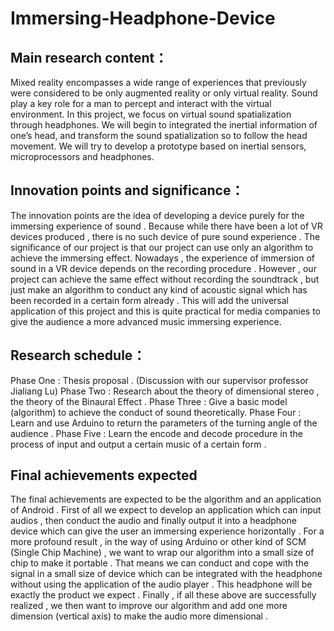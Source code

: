 # Immersing-Headphone-Device
## Main research content：
   Mixed reality encompasses a wide range of experiences that previously were considered to be only augmented reality or only virtual reality. Sound play a key role for a man to percept and interact with the virtual environment.
   In this project, we focus on virtual sound spatialization through headphones. We will begin to integrated the inertial information of one’s head, and transform the sound spatialization so to follow the head movement. We will try to develop a prototype based on inertial sensors, microprocessors and headphones.
## Innovation points and significance：
   The innovation points are the idea of developing a device purely for the immersing experience of sound . Because while there have been a lot of VR devices produced , there is no such device of pure sound experience .
   The significance of our project is that our project can use only an algorithm to achieve the immersing effect. Nowadays , the experience of immersion of sound in a VR device depends on the recording procedure . However , our project can achieve the same effect without recording the soundtrack , but just make an algorithm to conduct any kind of acoustic signal which has been recorded in a certain form already . This will add the universal application of this project and this is quite practical for media companies to give the audience a more advanced music immersing experience.
## Research schedule：
  Phase One : Thesis proposal . (Discussion with our supervisor professor Jialiang Lu)
  Phase Two : Research about the theory of dimensional stereo , the theory of the Binaural Effect .
  Phase Three : Give a basic model (algorithm) to achieve the conduct of sound theoretically.
  Phase Four : Learn and use Arduino to return the parameters of the turning angle of the audience .
  Phase Five : Learn the encode and decode procedure in the process of input and output a certain music of a certain form . 
## Final achievements expected
  The final achievements are expected to be the algorithm and an application of Android . First of all we expect to develop an application which can input audios , then conduct the audio and finally output it into a headphone device which can give the user an immersing experience horizontally . 
   For a more profound result , in the way of using Arduino or other kind of SCM (Single Chip Machine) , we want to wrap our algorithm into a small size of chip to make it portable . That means we can conduct and cope with the signal in a small size of device which can be integrated with the headphone without using the application of the audio player . This headphone will be exactly the product we expect . 
   Finally , if all these above are successfully realized , we then want to improve our algorithm and add one more dimension (vertical axis) to make the audio more dimensional .
